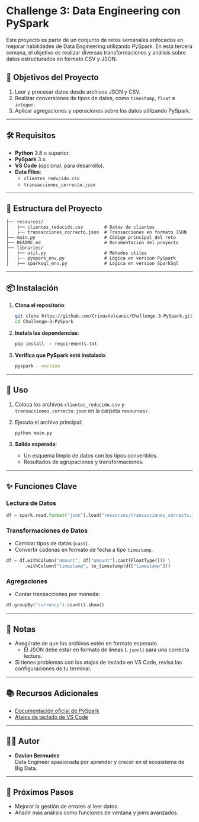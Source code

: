 
# Challenge 3: Data Engineering con PySpark

Este proyecto es parte de un conjunto de retos semanales enfocados en mejorar habilidades de Data Engineering utilizando PySpark. En esta tercera semana, el objetivo es realizar diversas transformaciones y análisis sobre datos estructurados en formato CSV y JSON.

## 🚀 Objetivos del Proyecto

1. Leer y procesar datos desde archivos JSON y CSV.
2. Realizar conversiones de tipos de datos, como `timestamp`, `float` e `integer`.
3. Aplicar agregaciones y operaciones sobre los datos utilizando PySpark.

---

## 🛠️ Requisitos

- **Python** 3.8 o superior.
- **PySpark** 3.x.
- **VS Code** (opcional, para desarrollo).
- **Data Files**:  
  - `clientes_reducido.csv`
  - `transacciones_correcto.json`

---

## 📂 Estructura del Proyecto

```plaintext
├── resources/
│   ├── clientes_reducido.csv        # Datos de clientes
│   ├── transacciones_correcto.json  # Transacciones en formato JSON
├── main.py                          # Código principal del reto
├── README.md                        # Documentación del proyecto
├── libraries/
│   ├── util.py                      # Métodos utiles
│   ├── pyspark_env.py               # Lógica en version PySpark
│   ├── sparksql_env.py              # Lógica en version SparkSql
```

---

## 📦 Instalación

1. **Clona el repositorio**:

   ```bash
   git clone https://github.com/CrixusVolcanic/Challenge-3-PySpark.git
   cd Challenge-3-PySpark
   ```

2. **Instala las dependencias**:

   ```bash
   pip install -r requirements.txt
   ```

3. **Verifica que PySpark esté instalado**:

   ```bash
   pyspark --version
   ```

---

## 🔧 Uso

1. Coloca los archivos `clientes_reducido.csv` y `transacciones_correcto.json` en la carpeta `resources/`.

2. Ejecuta el archivo principal:

   ```bash
   python main.py
   ```

3. **Salida esperada**:
   - Un esquema limpio de datos con los tipos convertidos.
   - Resultados de agrupaciones y transformaciones.

---

## ✨ Funciones Clave

### Lectura de Datos
```python
df = spark.read.format("json").load("resources/transacciones_correcto.json")
```

### Transformaciones de Datos
- Cambiar tipos de datos (`cast`).
- Convertir cadenas en formato de fecha a tipo `timestamp`.

```python
df = df.withColumn("amount", df["amount"].cast(FloatType())) \
       .withColumn("timestamp", to_timestamp(df["timestamp"]))
```

### Agregaciones
- Contar transacciones por moneda:
```python
df.groupBy("currency").count().show()
```

---

## 📝 Notas

- Asegúrate de que los archivos estén en formato esperado. 
  - El JSON debe estar en formato de líneas (`.jsonl`) para una correcta lectura.
- Si tienes problemas con los atajos de teclado en VS Code, revisa las configuraciones de tu terminal.

---

## 📚 Recursos Adicionales

- [Documentación oficial de PySpark](https://spark.apache.org/docs/latest/api/python/)
- [Atajos de teclado de VS Code](https://code.visualstudio.com/shortcuts/keyboard-shortcuts-macos.pdf)

---

## 🧑‍💻 Autor

- **Davian Bermudez**  
  Data Engineer apasionada por aprender y crecer en el ecosistema de Big Data.

---

## 🎯 Próximos Pasos

- Mejorar la gestión de errores al leer datos.
- Añadir más análisis como funciones de ventana y joins avanzados.
